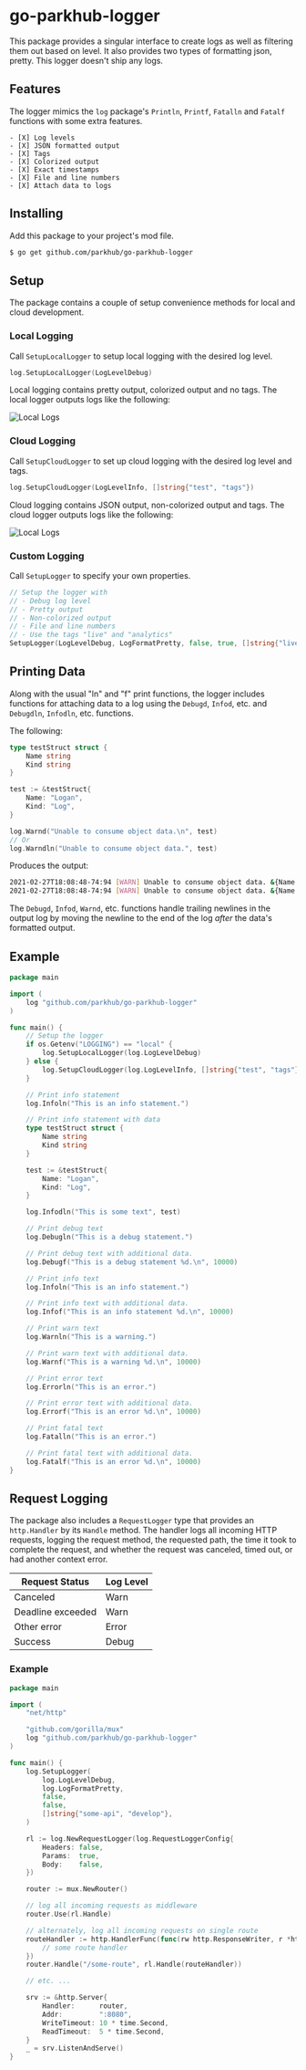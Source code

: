 # go-parkhub-logger

This package provides a singular interface to create logs as well as filtering them out based on level.  It also provides two types of formatting json, pretty.  This logger doesn't ship any logs.

## Features

The logger mimics the `log` package's `Println`, `Printf`, `Fatalln` and `Fatalf` functions with some extra features.

	- [X] Log levels
	- [X] JSON formatted output
	- [X] Tags
	- [X] Colorized output
	- [X] Exact timestamps
	- [X] File and line numbers
	- [X] Attach data to logs

## Installing

Add this package to your project's mod file.

```bash
$ go get github.com/parkhub/go-parkhub-logger
```

## Setup

The package contains a couple of setup convenience methods for local and cloud development.

### Local Logging

Call `SetupLocalLogger` to setup local logging with the desired log level.

```go
log.SetupLocalLogger(LogLevelDebug)
```

Local logging contains pretty output, colorized output and no tags. The local logger outputs logs like the following:

![Local Logs](images/local.png)

### Cloud Logging

Call `SetupCloudLogger` to set up cloud logging with the desired log level and tags.

```go
log.SetupCloudLogger(LogLevelInfo, []string{"test", "tags"})
```

Cloud logging contains JSON output, non-colorized output and tags. The cloud logger outputs logs like the following:

![Local Logs](images/cloud.png)

### Custom Logging

Call `SetupLogger` to specify your own properties.

```go
// Setup the logger with
// - Debug log level
// - Pretty output
// - Non-colorized output
// - File and line numbers
// - Use the tags "live" and "analytics"
SetupLogger(LogLevelDebug, LogFormatPretty, false, true, []string{"live", "analytics"})
```

## Printing Data

Along with the usual "ln" and "f" print functions, the logger includes functions for attaching data to a log using the `Debugd`, `Infod`, etc. and `Debugdln`, `Infodln`, etc. functions.

The following:

```go
type testStruct struct {
	Name string
	Kind string
}

test := &testStruct{
	Name: "Logan",
	Kind: "Log",
}

log.Warnd("Unable to consume object data.\n", test)
// Or
log.Warndln("Unable to consume object data.", test)
```

Produces the output:

```bash
2021-02-27T18:08:48-74:94 [WARN] Unable to consume object data. &{Name:Logan Kind:Log}
2021-02-27T18:08:48-74:94 [WARN] Unable to consume object data. &{Name:Logan Kind:Log}
```

The `Debugd`, `Infod`, `Warnd`, etc. functions handle trailing newlines in the output log by moving the newline to the end of the log _after_ the data's formatted output.

## Example

```go
package main

import (
	log "github.com/parkhub/go-parkhub-logger"
)

func main() {
	// Setup the logger
	if os.Getenv("LOGGING") == "local" {
		log.SetupLocalLogger(log.LogLevelDebug)
	} else {
		log.SetupCloudLogger(log.LogLevelInfo, []string{"test", "tags"})
	}

	// Print info statement
	log.Infoln("This is an info statement.")

	// Print info statement with data
	type testStruct struct {
		Name string
		Kind string
	}

	test := &testStruct{
		Name: "Logan",
		Kind: "Log",
	}

	log.Infodln("This is some text", test)

	// Print debug text
	log.Debugln("This is a debug statement.")

	// Print debug text with additional data.
	log.Debugf("This is a debug statement %d.\n", 10000)

	// Print info text
	log.Infoln("This is an info statement.")

	// Print info text with additional data.
	log.Infof("This is an info statement %d.\n", 10000)

	// Print warn text
	log.Warnln("This is a warning.")

	// Print warn text with additional data.
	log.Warnf("This is a warning %d.\n", 10000)

	// Print error text
	log.Errorln("This is an error.")

	// Print error text with additional data.
	log.Errorf("This is an error %d.\n", 10000)

	// Print fatal text
	log.Fatalln("This is an error.")

	// Print fatal text with additional data.
	log.Fatalf("This is an error %d.\n", 10000)
}
```

## Request Logging

The package also includes a `RequestLogger` type that provides an `http.Handler`
by its `Handle` method. The handler logs all incoming HTTP requests, logging
the request method, the requested path, the time it took to complete the
request, and whether the request was canceled, timed out, or had another context
error.

| Request Status    | Log Level |
|-------------------|-----------|
| Canceled          | Warn      |
| Deadline exceeded | Warn      |
| Other error       | Error     |
| Success           | Debug     |

### Example

```go
package main

import (
	"net/http"

	"github.com/gorilla/mux"
	log "github.com/parkhub/go-parkhub-logger"
)

func main() {
	log.SetupLogger(
		log.LogLevelDebug,
		log.LogFormatPretty,
		false,
		false,
		[]string{"some-api", "develop"},
	)

	rl := log.NewRequestLogger(log.RequestLoggerConfig{
		Headers: false,
		Params:  true,
		Body:    false,
	})

	router := mux.NewRouter()

	// log all incoming requests as middleware
	router.Use(rl.Handle)

	// alternately, log all incoming requests on single route
	routeHandler := http.HandlerFunc(func(rw http.ResponseWriter, r *http.Request) {
		// some route handler
	})
	router.Handle("/some-route", rl.Handle(routeHandler))

	// etc. ...

	srv := &http.Server{
		Handler:      router,
		Addr:         ":8080",
		WriteTimeout: 10 * time.Second,
		ReadTimeout:  5 * time.Second,
	}
	_ = srv.ListenAndServe()
}
```
